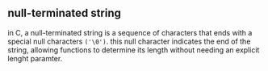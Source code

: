 ## null-terminated string
in C, a null-terminated string is a sequence of characters that ends with a special null characters `('\0')`. this null character indicates the end of the string, allowing functions to determine its length without needing an explicit lenght paramter.